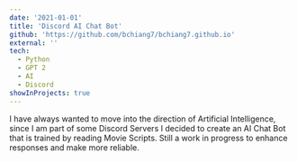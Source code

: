 ```yaml
---
date: '2021-01-01'
title: 'Discord AI Chat Bot'
github: 'https://github.com/bchiang7/bchiang7.github.io'
external: ''
tech:
  - Python
  - GPT 2
  - AI
  - Discord
showInProjects: true
---
```


I have always wanted to move into the direction of Artificial Intelligence, since I am part of some Discord Servers I decided to create an AI Chat Bot that is 
trained by reading Movie Scripts. Still a work in progress to enhance responses and make more reliable.
